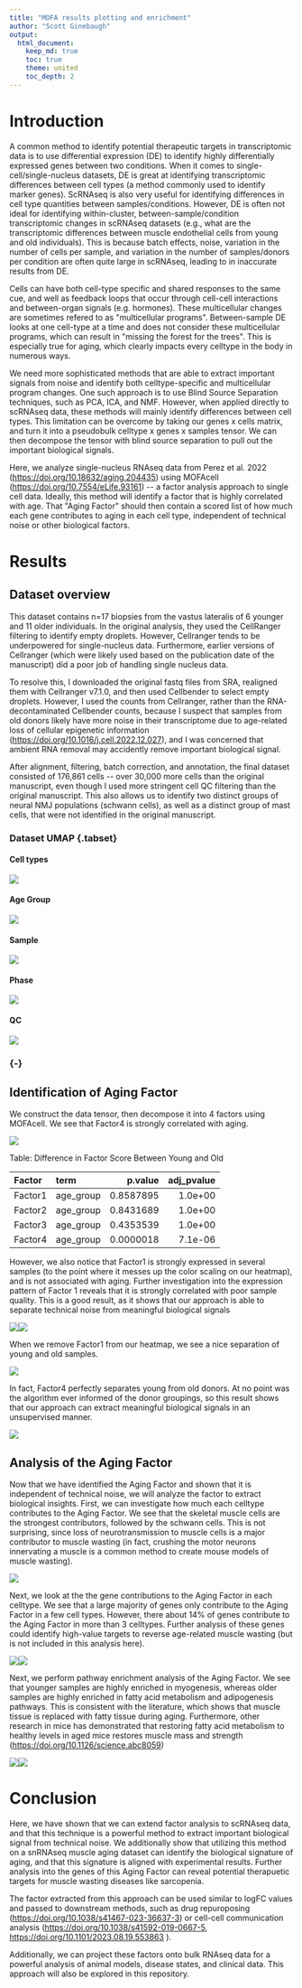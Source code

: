 ```yaml
---
title: "MOFA results plotting and enrichment"
author: "Scott Ginebaugh"
output: 
  html_document:
    keep_md: true
    toc: true
    theme: united
    toc_depth: 2
---
```










# Introduction

A common method to identify potential therapeutic targets in transcriptomic data is to use differential expression (DE) to identify highly differentially expressed genes between two conditions. When it comes to single-cell/single-nucleus datasets, DE is great at identifying transcriptomic differences between cell types (a method commonly used to identify marker genes). ScRNAseq is also very useful for identifying differences in cell type quantities between samples/conditions. However, DE is often not ideal for identifying within-cluster, between-sample/condition transcriptomic changes in scRNAseq datasets (e.g., what are the transcriptomic differences between muscle endothelial cells from young and old individuals). This is because batch effects, noise, variation in the number of cells per sample, and variation in the number of samples/donors per condition are often quite large in scRNAseq, leading to in inaccurate results from DE.

Cells can have both cell-type specific and shared responses to the same cue, and well as feedback loops that occur through cell-cell interactions and between-organ signals (e.g. hormones). These multicellular changes are sometimes refered to as "multicellular programs". Between-sample DE looks at one cell-type at a time and does not consider these multicellular programs, which can result in "missing the forest for the trees". This is especially true for aging, which clearly impacts every celltype in the body in numerous ways.

We need more sophisticated methods that are able to extract important signals from noise and identify both celltype-specific and multicellular program changes. One such approach is to use Blind Source Separation techniques, such as PCA, ICA, and NMF. However, when applied directly to scRNAseq data, these methods will mainly identify differences between cell types. This limitation can be overcome by taking our genes x cells matrix, and turn it into a pseudobulk celltype x genes x samples tensor. We can then decompose the tensor with blind source separation to pull out the important biological signals.

Here, we analyze single-nucleus RNAseq data from Perez et al. 2022 (https://doi.org/10.18632/aging.204435) using MOFAcell (https://doi.org/10.7554/eLife.93161) -- a factor analysis approach to single cell data. Ideally, this method will identify a factor that is highly correlated with age. That "Aging Factor" should then contain a scored list of how much each gene contributes to aging in each cell type, independent of technical noise or other biological factors.


# Results

## Dataset overview

This dataset contains n=17 biopsies from the vastus lateralis of 6 younger and 11 older individuals. In the original analysis, they used the CellRanger filtering to identify empty droplets. However, Cellranger tends to be underpowered for single-nucleus data. Furthermore, earlier versions of Cellranger (which were likely used based on the publication date of the manuscript) did a poor job of handling single nucleus data. 

To resolve this, I downloaded the original fastq files from SRA, realigned them with Cellranger v7.1.0, and then used Cellbender to select empty droplets. However, I used the counts from Cellranger, rather than the RNA-decontaminated Cellbender counts, because I suspect that samples from old donors likely have more noise in their transcriptome due to age-related loss of cellular epigenetic information (https://doi.org/10.1016/j.cell.2022.12.027), and I was concerned that ambient RNA removal may accidently remove important biological signal.

After alignment, filtering, batch correction, and annotation, the final dataset consisted of 176,861 cells -- over 30,000 more cells than the original manuscript, even though I used more stringent cell QC filtering than the original manuscript. This also allows us to identify two distinct groups of neural NMJ populations (schwann cells), as well as a distinct group of mast cells, that were not identified in the original manuscript.

### Dataset UMAP {.tabset}

#### Cell types

![](MOFA_results_plotting_and_enrichment_files/figure-html/umap_celltype-1.png)<!-- -->

#### Age Group

![](MOFA_results_plotting_and_enrichment_files/figure-html/umap_agegroup-1.png)<!-- -->

#### Sample

![](MOFA_results_plotting_and_enrichment_files/figure-html/umap_sample-1.png)<!-- -->

#### Phase

![](MOFA_results_plotting_and_enrichment_files/figure-html/umap_phase-1.png)<!-- -->

#### QC

![](MOFA_results_plotting_and_enrichment_files/figure-html/umap_qc-1.png)<!-- -->

### {-}

## Identification of Aging Factor

We construct the data tensor, then decompose it into 4 factors using MOFAcell. We see that Factor4 is strongly correlated with aging.



![](MOFA_results_plotting_and_enrichment_files/figure-html/plot_heatmap1-1.png)<!-- -->


Table: Difference in Factor Score Between Young and Old

|Factor  |term      |   p.value| adj_pvalue|
|:-------|:---------|---------:|----------:|
|Factor1 |age_group | 0.8587895|    1.0e+00|
|Factor2 |age_group | 0.8431689|    1.0e+00|
|Factor3 |age_group | 0.4353539|    1.0e+00|
|Factor4 |age_group | 0.0000018|    7.1e-06|


However, we also notice that Factor1 is strongly expressed in several samples (to the point where it messes up the color scaling on our heatmap), and is not associated with aging. Further investigation into the expression pattern of Factor 1 reveals that it is strongly correlated with poor sample quality. This is a good result, as it shows that our approach is able to separate technical noise from meaningful biological signals 

![](MOFA_results_plotting_and_enrichment_files/figure-html/factor1_cor-1.png)<!-- -->![](MOFA_results_plotting_and_enrichment_files/figure-html/factor1_cor-2.png)<!-- -->

When we remove Factor1 from our heatmap, we see a nice separation of young and old samples.

![](MOFA_results_plotting_and_enrichment_files/figure-html/plot_heatmap2-1.png)<!-- -->

In fact, Factor4 perfectly separates young from old donors. At no point was the algorithm ever informed of the donor groupings, so this result shows that our approach can extract meaningful biological signals in an unsupervised manner.

![](MOFA_results_plotting_and_enrichment_files/figure-html/plot_agefactor_boxplot-1.png)<!-- -->

## Analysis of the Aging Factor

Now that we have identified the Aging Factor and shown that it is independent of technical noise, we will analyze the factor to extract biological insights. First, we can investigate how much each celltype contributes to the Aging Factor. We see that the skeletal muscle cells are the strongest contributors, followed by the schwann cells. This is not surprising, since loss of neurotransmission to muscle cells is a major contributor to muscle wasting (in fact, crushing the motor neurons innervating a muscle is a common method to create mouse models of muscle wasting).

![](MOFA_results_plotting_and_enrichment_files/figure-html/celltype_contributions-1.png)<!-- -->

Next, we look at the the gene contributions to the Aging Factor in each celltype. We see that a large majority of genes only contribute to the Aging Factor in a few cell types. However, there about 14% of genes contribute to the Aging Factor in more than 3 celltypes. Further analysis of these genes could identify high-value targets to reverse age-related muscle wasting (but is not included in this analysis here).

![](MOFA_results_plotting_and_enrichment_files/figure-html/gene_contribution_heatmap-1.png)<!-- -->![](MOFA_results_plotting_and_enrichment_files/figure-html/gene_contribution_heatmap-2.png)<!-- -->

Next, we perform pathway enrichment analysis of the Aging Factor. We see that younger samples are highly enriched in myogenesis, whereas older samples are highly enriched in fatty acid metabolism and adipogenesis pathways. This is consistent with the literature, which shows that muscle tissue is replaced with fatty tissue during aging. Furthermore, other research in mice has demonstrated that restoring fatty acid metabolism to healthy levels in aged mice restores muscle mass and strength (https://doi.org/10.1126/science.abc8059)





![](MOFA_results_plotting_and_enrichment_files/figure-html/hallmark_pathway_plotting-1.png)<!-- -->![](MOFA_results_plotting_and_enrichment_files/figure-html/hallmark_pathway_plotting-2.png)<!-- -->



# Conclusion

Here, we have shown that we can extend factor analysis to scRNAseq data, and that this technique is a powerful method to extract important biological signal from technical noise. We additionally show that utilizing this method on a snRNAseq muscle aging dataset can identify the biological signature of aging, and that this signature is aligned with experimental results. Further analysis into the genes of this Aging Factor can reveal potential therapuetic targets for muscle wasting diseases like sarcopenia.

The factor extracted from this approach can be used similar to logFC values and passed to downstream methods, such as drug repuroposing (https://doi.org/10.1038/s41467-023-36637-3) or cell-cell communication analysis (https://doi.org/10.1038/s41592-019-0667-5, https://doi.org/10.1101/2023.08.19.553863 ). 

Additionally, we can project these factors onto bulk RNAseq data for a powerful analysis of animal models, disease states, and clinical data. This approach will also be explored in this repository.






